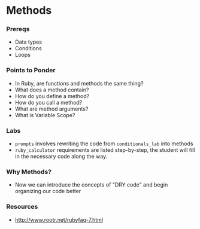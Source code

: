# Methods

### Prereqs
- Data types
- Conditions
- Loops


### Points to Ponder
- In Ruby, are functions and methods the same thing?
- What does a method contain?
- How do you define a method?
- How do you call a method?
- What are method arguments?
- What is Variable Scope?


### Labs 
- `prompts` involves rewriting the code from `conditionals_lab` into methods
- `ruby_calculator` requirements are listed step-by-step, the student will fill in the necessary code along the way.


### Why Methods?
- Now we can introduce the concepts of "DRY code" and begin organizing our code better

### Resources
- http://www.rootr.net/rubyfaq-7.html
